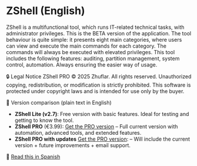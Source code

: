 # ZShell (English)
ZShell is a multifunctional tool, which runs IT-related technical tasks, with administrator privileges. This is the BETA version of the application. The tool behaviour is quite simple: it presents eight main categories, where users can view and execute the main commands for each category. The commands will always be executed with elevated privileges. This tool includes the following features: auditing, partition management, system control, automation. Always ensuring the easier way of usage.

🔒 Legal Notice
ZShell PRO © 2025 Zhuflar. All rights reserved.
Unauthorized copying, redistribution, or modification is strictly prohibited.
This software is protected under copyright laws and is intended for use only by the buyer.

📌 Version comparison (plain text in English)
- **ZShell Lite (v2.7)**: Free version with basic features. Ideal for testing and getting to know the tool.
- **ZShell PRO** (€3.99): [Get the PRO version](https://3663452263677.gumroad.com/l/lkmyae) – Full current version with automation, advanced tools, and extended features.
- **ZShell PRO with updates** [Get the PRO version](https://3663452263677.gumroad.com/l/nzeih): – Will include the current version + future improvements + email support.


📘 [Read this in Spanish](README.md)   
